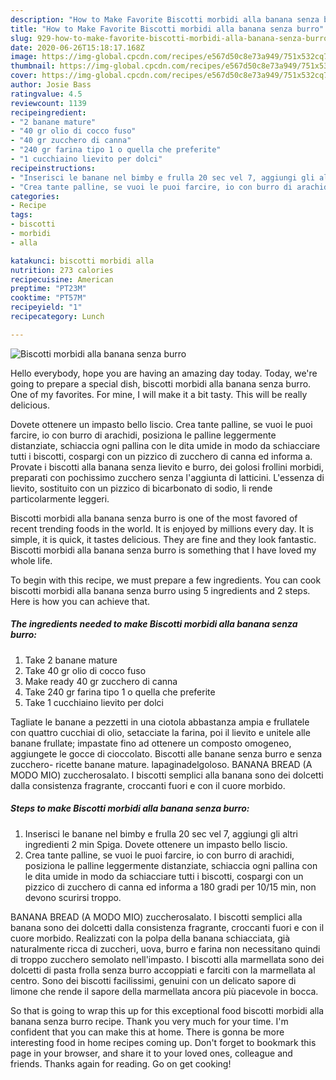 ```yaml
---
description: "How to Make Favorite Biscotti morbidi alla banana senza burro"
title: "How to Make Favorite Biscotti morbidi alla banana senza burro"
slug: 929-how-to-make-favorite-biscotti-morbidi-alla-banana-senza-burro
date: 2020-06-26T15:18:17.168Z
image: https://img-global.cpcdn.com/recipes/e567d50c8e73a949/751x532cq70/biscotti-morbidi-alla-banana-senza-burro-recipe-main-photo.jpg
thumbnail: https://img-global.cpcdn.com/recipes/e567d50c8e73a949/751x532cq70/biscotti-morbidi-alla-banana-senza-burro-recipe-main-photo.jpg
cover: https://img-global.cpcdn.com/recipes/e567d50c8e73a949/751x532cq70/biscotti-morbidi-alla-banana-senza-burro-recipe-main-photo.jpg
author: Josie Bass
ratingvalue: 4.5
reviewcount: 1139
recipeingredient:
- "2 banane mature"
- "40 gr olio di cocco fuso"
- "40 gr zucchero di canna"
- "240 gr farina tipo 1 o quella che preferite"
- "1 cucchiaino lievito per dolci"
recipeinstructions:
- "Inserisci le banane nel bimby e frulla 20 sec vel 7, aggiungi gli altri ingredienti 2 min Spiga. Dovete ottenere un impasto bello liscio."
- "Crea tante palline, se vuoi le puoi farcire, io con burro di arachidi, posiziona le palline leggermente distanziate, schiaccia ogni pallina con le dita umide in modo da schiacciare tutti i biscotti, cospargi con un pizzico di zucchero di canna ed informa a 180 gradi per 10/15 min, non devono scurirsi troppo."
categories:
- Recipe
tags:
- biscotti
- morbidi
- alla

katakunci: biscotti morbidi alla 
nutrition: 273 calories
recipecuisine: American
preptime: "PT23M"
cooktime: "PT57M"
recipeyield: "1"
recipecategory: Lunch

---
```



![Biscotti morbidi alla banana senza burro](https://img-global.cpcdn.com/recipes/e567d50c8e73a949/751x532cq70/biscotti-morbidi-alla-banana-senza-burro-recipe-main-photo.jpg)

Hello everybody, hope you are having an amazing day today. Today, we're going to prepare a special dish, biscotti morbidi alla banana senza burro. One of my favorites. For mine, I will make it a bit tasty. This will be really delicious.

Dovete ottenere un impasto bello liscio. Crea tante palline, se vuoi le puoi farcire, io con burro di arachidi, posiziona le palline leggermente distanziate, schiaccia ogni pallina con le dita umide in modo da schiacciare tutti i biscotti, cospargi con un pizzico di zucchero di canna ed informa a. Provate i biscotti alla banana senza lievito e burro, dei golosi frollini morbidi, preparati con pochissimo zucchero senza l&#39;aggiunta di latticini. L&#39;essenza di lievito, sostituito con un pizzico di bicarbonato di sodio, li rende particolarmente leggeri.

Biscotti morbidi alla banana senza burro is one of the most favored of recent trending foods in the world. It is enjoyed by millions every day. It is simple, it is quick, it tastes delicious. They are fine and they look fantastic. Biscotti morbidi alla banana senza burro is something that I have loved my whole life.


To begin with this recipe, we must prepare a few ingredients. You can cook biscotti morbidi alla banana senza burro using 5 ingredients and 2 steps. Here is how you can achieve that.

<!--inarticleads1-->

##### The ingredients needed to make Biscotti morbidi alla banana senza burro:

1. Take 2 banane mature
1. Take 40 gr olio di cocco fuso
1. Make ready 40 gr zucchero di canna
1. Take 240 gr farina tipo 1 o quella che preferite
1. Take 1 cucchiaino lievito per dolci


Tagliate le banane a pezzetti in una ciotola abbastanza ampia e frullatele con quattro cucchiai di olio, setacciate la farina, poi il lievito e unitele alle banane frullate; impastate fino ad ottenere un composto omogeneo, aggiungete le gocce di cioccolato. Biscotti alle banane senza burro e senza zucchero- ricette banane mature. lapaginadelgoloso. BANANA BREAD (A MODO MIO) zuccherosalato. I biscotti semplici alla banana sono dei dolcetti dalla consistenza fragrante, croccanti fuori e con il cuore morbido. 

<!--inarticleads2-->

##### Steps to make Biscotti morbidi alla banana senza burro:

1. Inserisci le banane nel bimby e frulla 20 sec vel 7, aggiungi gli altri ingredienti 2 min Spiga. Dovete ottenere un impasto bello liscio.
1. Crea tante palline, se vuoi le puoi farcire, io con burro di arachidi, posiziona le palline leggermente distanziate, schiaccia ogni pallina con le dita umide in modo da schiacciare tutti i biscotti, cospargi con un pizzico di zucchero di canna ed informa a 180 gradi per 10/15 min, non devono scurirsi troppo.


BANANA BREAD (A MODO MIO) zuccherosalato. I biscotti semplici alla banana sono dei dolcetti dalla consistenza fragrante, croccanti fuori e con il cuore morbido. Realizzati con la polpa della banana schiacciata, già naturalmente ricca di zuccheri, uova, burro e farina non necessitano quindi di troppo zucchero semolato nell&#39;impasto. I biscotti alla marmellata sono dei dolcetti di pasta frolla senza burro accoppiati e farciti con la marmellata al centro. Sono dei biscotti facilissimi, genuini con un delicato sapore di limone che rende il sapore della marmellata ancora più piacevole in bocca. 

So that is going to wrap this up for this exceptional food biscotti morbidi alla banana senza burro recipe. Thank you very much for your time. I'm confident that you can make this at home. There is gonna be more interesting food in home recipes coming up. Don't forget to bookmark this page in your browser, and share it to your loved ones, colleague and friends. Thanks again for reading. Go on get cooking!
